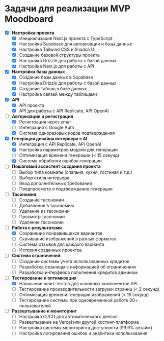 # Задачи для реализации MVP Moodboard

- [x] **Настройка проекта**
  - [x] Инициализация Next.js проекта с TypeScript
  - [x] Настройка Supabase для авторизации и базы данных
  - [x] Настройка Tailwind CSS и Shadcn UI
  - [x] Создание базовой структуры проекта
  - [x] Настройка Drizzle для работы с базой данных
  - [x] Настройка Next.js для работы с API

- [x] **Настройка базы данных**
  - [x] Создание базы данных в Supabase
  - [x] Настройка Drizzle для работы с базой данных
  - [x] Создание таблиц в базе данных
  - [x] Настройка связей между таблицами

- [x] **API**
  - [x] API проекта
  - [x] API для работы с API Replicate, API OpenAI

- [ ] **Авторизация и регистрация**
  - [x] Регистрация через email
  - [ ] Интеграция с Google Auth
  - [x] Система одноразовых кодов подтверждения

- [x] **Генерация дизайна интерьера с AI**
  - [x] Интеграция с API Replicate, API OpenAI
  - [x] Настройка параметров модели для генерации
  - [ ] Оптимизация времени генерации (< 15 секунд)
  - [x] Система обработки ошибок генерации

- [ ] **Пошаговый ассистент создания проекта**
  - [ ] Выбор типа комнаты (спальня, кухня, гостиная и т.д.)
  - [ ] Выбор стиля интерьера
  - [ ] Ввод дополнительных требований
  - [ ] Предпросмотр и подтверждение генерации

- [ ] **Тасономия**
  - [ ] Создание тасономии
  - [ ] Добавление в тасономию
  - [ ] Удаление из тасономии
  - [ ] Просмотр тасономии
  - [ ] Удаление тасономии
  
- [ ] **Работа с результатами**
  - [x] Сохранение понравившихся вариантов
  - [ ] Скачивание изображений в разных форматах
  - [ ] Система отзывов для каждого варианта
  - [ ] История созданных проектов

- [ ] **Система ограничений**
  - [ ] Создание системы учета использованных кредитов
  - [ ] Разработка страницы с информацией об ограничениях
  - [ ] Разработка интерфейса пополнения кредитов админом

- [ ] **Тестирование и оптимизация**
  - [x] Написание юнит-тестов для основных компонентов API
  - [ ] Тестирование производительности загрузки страниц (< 2 секунд)
  - [ ] Оптимизация времени генерации изображений (< 15 секунд)
  - [ ] Тестирование системы при одновременной работе 20+ пользователей

- [ ] **Развертывание и мониторинг**
  - [ ] Настройка CI/CD для автоматического деплоя
  - [ ] Развертывание на Vercel или другой хостинг-платформе
  - [ ] Настройка системы мониторинга доступности (99.9% аптайм)
  - [ ] Настройка логирования ошибок и аналитики использования
